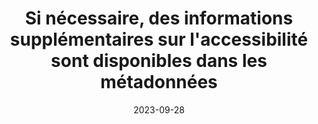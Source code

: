 ---
title: Si nécessaire, des informations supplémentaires sur l'accessibilité sont disponibles dans les métadonnées 
abstract:  
categories: 
    - "Identification"
agrege: E014
opquast: N/A
indiceebook: '014'
description: "Règle n°14"
before: "012"
weight: "014"
after: "016"
actif: '1'
layout: rules
date: 2023-09-28
tags: 
    - "Accessibilité"
    - ""
objectif: 
    - "Améliorer l’accessibilité des contenus aux personnes handicapées."
Meo: 
    - "Rédiger le contenu de l'élément accessibility summary"
Controle: 
    - ""
epubcheck: 
ace: true
humancheck: true
ReadiumGoToolkit: 
Source: 
    - "SNE"
Referentiel: 
    - ""
steps: 
    - "Production numérique"
---